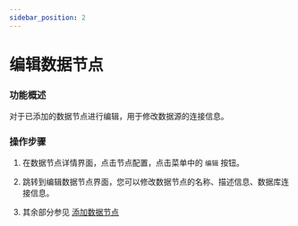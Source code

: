```yaml
---
sidebar_position: 2
---
```


# 编辑数据节点

### 功能概述

对于已添加的数据节点进行编辑，用于修改数据源的连接信息。

### 操作步骤

1. 在数据节点详情界面，点击节点配置，点击菜单中的 `编辑` 按钮。

2. 跳转到编辑数据节点界面，您可以修改数据节点的名称、描述信息、数据库连接信息。

3. 其余部分参见 [添加数据节点](./add)
